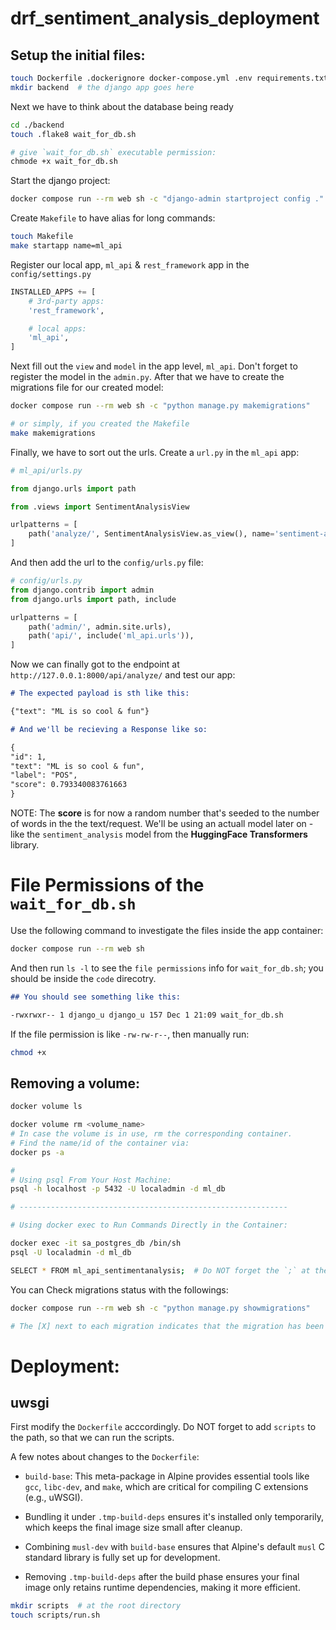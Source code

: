 # drf_sentiment_analysis_deployment

## Setup the initial files:

```sh
touch Dockerfile .dockerignore docker-compose.yml .env requirements.txt requirements.dev.txt
mkdir backend  # the django app goes here
```

Next we have to think about the database being ready

```sh
cd ./backend
touch .flake8 wait_for_db.sh

# give `wait_for_db.sh` executable permission:
chmode +x wait_for_db.sh
```

Start the django project:

```sh
docker compose run --rm web sh -c "django-admin startproject config ."

```

Create `Makefile` to have alias for long commands:

```sh
touch Makefile
make startapp name=ml_api
```

Register our local app, `ml_api` & `rest_framework` app in the `config/settings.py`

```py
INSTALLED_APPS += [
    # 3rd-party apps:
    'rest_framework',

    # local apps:
    'ml_api',
]
```

Next fill out the `view` and `model` in the app level, `ml_api`. Don't forget to register the model in the `admin.py`.
After that we have to create the migrations file for our created model:

```sh
docker compose run --rm web sh -c "python manage.py makemigrations"

# or simply, if you created the Makefile
make makemigrations
```

Finally, we have to sort out the urls. Create a `url.py` in the `ml_api` app:

```py
# ml_api/urls.py

from django.urls import path

from .views import SentimentAnalysisView

urlpatterns = [
    path('analyze/', SentimentAnalysisView.as_view(), name='sentiment-analysis')
]

```

And then add the url to the `config/urls.py` file:

```py
# config/urls.py
from django.contrib import admin
from django.urls import path, include

urlpatterns = [
    path('admin/', admin.site.urls),
    path('api/', include('ml_api.urls')),
]

```

Now we can finally got to the endpoint at `http://127.0.0.1:8000/api/analyze/` and test our app:

```md
# The expected payload is sth like this:

{"text": "ML is so cool & fun"}

# And we'll be recieving a Response like so:

{
"id": 1,
"text": "ML is so cool & fun",
"label": "POS",
"score": 0.793340083761663
}
```

NOTE: The **score** is for now a random number that's seeded to the number of words in the the text/request. We'll be using an actuall model later on - like the `sentiment_analysis` model from the **HuggingFace Transformers** library.

# File Permissions of the `wait_for_db.sh`

Use the following command to investigate the files inside the app container:

```sh
docker compose run --rm web sh
```

And then run `ls -l` to see the `file permissions` info for `wait_for_db.sh`; you should be inside the `code` direcotry.

```md
## You should see something like this:

-rwxrwxr-- 1 django_u django_u 157 Dec 1 21:09 wait_for_db.sh
```

If the file permission is like `-rw-rw-r--`, then manually run:

```sh
chmod +x
```

## Removing a volume:

```sh
docker volume ls

docker volume rm <volume_name>
# In case the volume is in use, rm the corresponding container.
# Find the name/id of the container via:
docker ps -a

```

```sh
#
# Using psql From Your Host Machine:
psql -h localhost -p 5432 -U localadmin -d ml_db

# ------------------------------------------------------------

# Using docker exec to Run Commands Directly in the Container:

docker exec -it sa_postgres_db /bin/sh
psql -U localadmin -d ml_db

SELECT * FROM ml_api_sentimentanalysis;  # Do NOT forget the `;` at the end.

```

You can Check migrations status with the followings:

```sh
docker compose run --rm web sh -c "python manage.py showmigrations"

# The [X] next to each migration indicates that the migration has been executed.
```

# Deployment:

## uwsgi

First modify the `Dockerfile` acccordingly. Do NOT forget to add `scripts` to the path, so that we can run the scripts.

A few notes about changes to the `Dockerfile`:

- `build-base`: This meta-package in Alpine provides essential tools like `gcc`, `libc-dev`, and `make`, which are critical for compiling C extensions (e.g., uWSGI).

- Bundling it under `.tmp-build-deps` ensures it's installed only temporarily, which keeps the final image size small after cleanup.

- Combining `musl-dev` with `build-base` ensures that Alpine's default `musl` C standard library is fully set up for development.

- Removing `.tmp-build-deps` after the build phase ensures your final image only retains runtime dependencies, making it more efficient.

```sh
mkdir scripts  # at the root directory
touch scripts/run.sh
```
